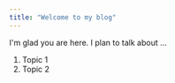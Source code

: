 ```yaml
---
title: "Welcome to my blog"
---
```


I'm glad you are here. I plan to talk about ...
1. Topic 1
2. Topic 2
